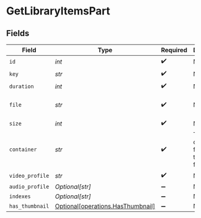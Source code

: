 # GetLibraryItemsPart


## Fields

| Field                                                                                                                | Type                                                                                                                 | Required                                                                                                             | Description                                                                                                          | Example                                                                                                              |
| -------------------------------------------------------------------------------------------------------------------- | -------------------------------------------------------------------------------------------------------------------- | -------------------------------------------------------------------------------------------------------------------- | -------------------------------------------------------------------------------------------------------------------- | -------------------------------------------------------------------------------------------------------------------- |
| `id`                                                                                                                 | *int*                                                                                                                | :heavy_check_mark:                                                                                                   | N/A                                                                                                                  | 119542                                                                                                               |
| `key`                                                                                                                | *str*                                                                                                                | :heavy_check_mark:                                                                                                   | N/A                                                                                                                  | /library/parts/119542/1680457526/file.mkv                                                                            |
| `duration`                                                                                                           | *int*                                                                                                                | :heavy_check_mark:                                                                                                   | N/A                                                                                                                  | 11558112                                                                                                             |
| `file`                                                                                                               | *str*                                                                                                                | :heavy_check_mark:                                                                                                   | N/A                                                                                                                  | /movies/Avatar The Way of Water (2022)/Avatar.The.Way.of.Water.2022.2160p.WEB-DL.DDP5.1.Atmos.DV.HDR10.HEVC-CMRG.mkv |
| `size`                                                                                                               | *int*                                                                                                                | :heavy_check_mark:                                                                                                   | N/A                                                                                                                  | 36158371307                                                                                                          |
| `container`                                                                                                          | *str*                                                                                                                | :heavy_check_mark:                                                                                                   | The container format of the media file.<br/>                                                                         | mkv                                                                                                                  |
| `video_profile`                                                                                                      | *str*                                                                                                                | :heavy_check_mark:                                                                                                   | N/A                                                                                                                  | main 10                                                                                                              |
| `audio_profile`                                                                                                      | *Optional[str]*                                                                                                      | :heavy_minus_sign:                                                                                                   | N/A                                                                                                                  | dts                                                                                                                  |
| `indexes`                                                                                                            | *Optional[str]*                                                                                                      | :heavy_minus_sign:                                                                                                   | N/A                                                                                                                  | sd                                                                                                                   |
| `has_thumbnail`                                                                                                      | [Optional[operations.HasThumbnail]](../../models/operations/hasthumbnail.md)                                         | :heavy_minus_sign:                                                                                                   | N/A                                                                                                                  | 1                                                                                                                    |